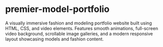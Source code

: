 # premier-model-portfolio
A visually immersive fashion and modeling portfolio website built using HTML, CSS, and video elements. Features smooth animations, full-screen video background, scrollable image galleries, and a modern responsive layout showcasing models and fashion content.
